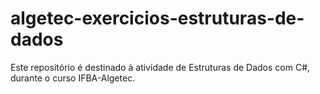 # algetec-exercicios-estruturas-de-dados
 Este repositório é destinado à atividade de Estruturas de Dados com C#, durante o curso IFBA-Algetec.
